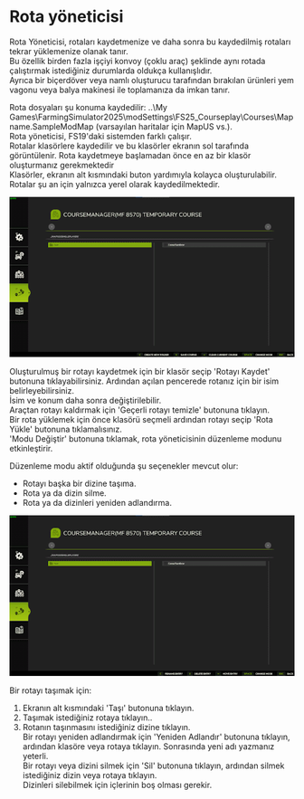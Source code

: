 # Rota yöneticisi
  
Rota Yöneticisi, rotaları kaydetmenize ve daha sonra bu kaydedilmiş rotaları tekrar yüklemenize olanak tanır.  
Bu özellik birden fazla işçiyi konvoy (çoklu araç) şeklinde aynı rotada çalıştırmak istediğiniz durumlarda oldukça kullanışlıdır.  
Ayrıca bir biçerdöver veya namlı oluşturucu tarafından bırakılan ürünleri yem vagonu veya balya makinesi ile toplamanıza da imkan tanır.  
  
Rota dosyaları şu konuma kaydedilir: ..\My Games\FarmingSimulator2025\modSettings\FS25_Courseplay\Courses\Mapname.SampleModMap (varsayılan haritalar için MapUS vs.).  
Rota yöneticisi, FS19'daki sistemden farklı çalışır.  
Rotalar klasörlere kaydedilir ve bu klasörler ekranın sol tarafında görüntülenir. Rota kaydetmeye başlamadan önce en az bir klasör oluşturmanız gerekmektedir  
Klasörler, ekranın alt kısmındaki buton yardımıyla kolayca oluşturulabilir.  
Rotalar şu an için yalnızca yerel olarak kaydedilmektedir.  

![Image](../assets/images/managerbasehelp_0_0_765_430.png)
  
Oluşturulmuş bir rotayı kaydetmek için bir klasör seçip 'Rotayı Kaydet' butonuna tıklayabilirsiniz. Ardından açılan pencerede rotanız için bir isim belirleyebilirsiniz.  
İsim ve konum daha sonra değiştirilebilir.  
Araçtan rotayı kaldırmak için 'Geçerli rotayı temizle' butonuna tıklayın.  
Bir rota yüklemek için önce klasörü seçmeli ardından rotayı seçip 'Rota Yükle' butonuna tıklamalısınız.  
'Modu Değiştir' butonuna tıklamak, rota yöneticisinin düzenleme modunu etkinleştirir.  

  
Düzenleme modu aktif olduğunda şu seçenekler mevcut olur:  
- Rotayı başka bir dizine taşıma.  
- Rota ya da dizin silme.  
- Rota ya da dizinleri yeniden adlandırma.  

![Image](../assets/images/manageredithelp_0_0_765_430.png)
  
Bir rotayı taşımak için:   
  1) Ekranın alt kısmındaki 'Taşı' butonuna tıklayın.  
  2) Taşımak istediğiniz rotaya tıklayın..  
  3) Rotanın taşınmasını istediğiniz dizine tıklayın.  
Bir rotayı yeniden adlandırmak için 'Yeniden Adlandır' butonuna tıklayın, ardından klasöre veya rotaya tıklayın. Sonrasında yeni adı yazmanız yeterli.  
Bir rotayı veya dizini silmek için 'Sil' butonuna tıklayın, ardından silmek istediğiniz dizin veya rotaya tıklayın.  
Dizinleri silebilmek için içlerinin boş olması gerekir.  
